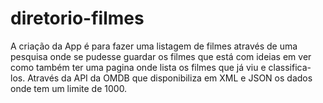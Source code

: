 # diretorio-filmes

A criação da App é para fazer uma listagem de filmes através de uma pesquisa onde se pudesse guardar os filmes que está com ideias em ver como também ter uma pagina onde lista os filmes que já viu e classifica-los. Através da API da OMDB que disponibiliza em XML e JSON os dados onde tem um limite de 1000.
